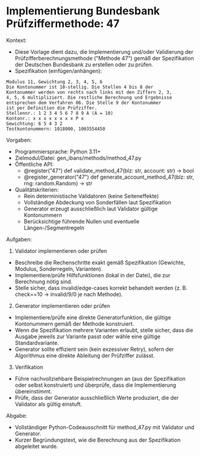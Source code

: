 # Implementierung Bundesbank Prüfziffermethode: 47

Kontext:
- Diese Vorlage dient dazu, die Implementierung und/oder Validierung der Prüfzifferberechnungsmethode ("Methode 47") gemäß der Spezifikation der Deutschen Bundesbank zu erstellen oder zu prüfen.
- Spezifikation (einfügen/anhängen):

```Text
Modulus 11, Gewichtung 2, 3, 4, 5, 6
Die Kontonummer ist 10-stellig. Die Stellen 4 bis 8 der
Kontonummer werden von rechts nach links mit den Ziffern 2, 3,
4, 5, 6 multipliziert. Die restliche Berechnung und Ergebnisse
entsprechen dem Verfahren 06. Die Stelle 9 der Kontonummer
ist per Definition die Prüfziffer.
Stellennr.: 1 2 3 4 5 6 7 8 9 A (A = 10)
Kontonr.: x x x x x x x x P x
Gewichtung: 6 5 4 3 2
Testkontonummern: 1018000, 1003554450
```

Vorgaben:
- Programmiersprache: Python 3.11+
- Zielmodul/Datei: gen_ibans/methods/method_47.py
- Öffentliche API:
  - @register("47") def validate_method_47(blz: str, account: str) -> bool
  - @register_generator("47") def generate_account_method_47(blz: str, rng: random.Random) -> str
- Qualitätskriterien:
  - Rein deterministische Validatoren (keine Seiteneffekte)
  - Vollständige Abdeckung von Sonderfällen laut Spezifikation
  - Generator erzeugt ausschließlich laut Validator gültige Kontonummern
  - Berücksichtige führende Nullen und eventuelle Längen-/Segmentregeln

Aufgaben:
1) Validator implementieren oder prüfen
- Beschreibe die Rechenschritte exakt gemäß Spezifikation (Gewichte, Modulus, Sonderregeln, Varianten).
- Implementiere/prüfe Hilfsfunktionen (lokal in der Datei), die zur Berechnung nötig sind.
- Stelle sicher, dass invalid/edge-cases korrekt behandelt werden (z. B. check==10 -> invalid/9/0 je nach Methode).

2) Generator implementieren oder prüfen
- Implementiere/prüfe eine direkte Generatorfunktion, die gültige Kontonummern gemäß der Methode konstruiert.
- Wenn die Spezifikation mehrere Varianten erlaubt, stelle sicher, dass die Ausgabe jeweils zur Variante passt oder wähle eine gültige Standardvariante.
- Generator sollte effizient sein (kein exzessiver Retry), sofern der Algorithmus eine direkte Ableitung der Prüfziffer zulässt.

3) Verifikation
- Führe nachvollziehbare Beispielrechnungen an (aus der Spezifikation oder selbst konstruiert) und überprüfe, dass die Implementierung übereinstimmt.
- Prüfe, dass der Generator ausschließlich Werte produziert, die der Validator als gültig einstuft.

Abgabe:
- Vollständiger Python-Codeausschnitt für method_47.py mit Validator und Generator.
- Kurzer Begründungstext, wie die Berechnung aus der Spezifikation abgeleitet wurde.